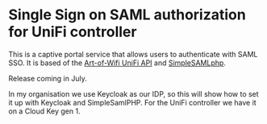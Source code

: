 # Single Sign on SAML authorization for UniFi controller

This is a captive portal service that allows users to authenticate with SAML SSO. It is based of the [Art-of-Wifi UniFi API](https://github.com/Art-of-WiFi/UniFi-API-client) and [SimpleSAMLphp](https://github.com/simplesamlphp/simplesamlphp).

Release coming in July.

In my organisation we use Keycloak as our IDP, so this will show how to set it up with Keycloak and SimpleSamlPHP. For the UniFi controller we have it on a Cloud Key gen 1.
